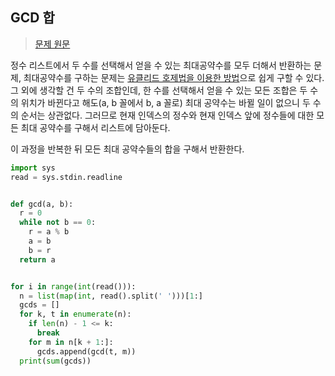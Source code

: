 ## GCD 합

> [문제 원문](https://www.acmicpc.net/problem/9613)

정수 리스트에서 두 수를 선택해서 얻을 수 있는 최대공약수를 모두 더해서 반환하는 문제, 최대공약수를 구하는 문제는 [유클리드 호제법을 이용한 방법](https://www.imkh.dev/algorithm-gcd-lcm/)으로 쉽게 구할 수 있다. 그 외에 생각할 건 두 수의 조합인데, 한 수를 선택해서 얻을 수 있는 모든 조합은 두 수의 위치가 바뀐다고 해도(a, b 꼴에서 b, a 꼴로) 최대 공약수는 바뀔 일이 없으니 두 수의 순서는 상관없다. 그러므로 현재 인덱스의 정수와 현재 인덱스 앞에 정수들에 대한 모든 최대 공약수를 구해서 리스트에 담아둔다.

이 과정을 반복한 뒤 모든 최대 공약수들의 합을 구해서 반환한다.

```py
import sys
read = sys.stdin.readline


def gcd(a, b):
  r = 0
  while not b == 0:
    r = a % b
    a = b
    b = r
  return a


for i in range(int(read())):
  n = list(map(int, read().split(' ')))[1:]
  gcds = []
  for k, t in enumerate(n):
    if len(n) - 1 <= k:
      break
    for m in n[k + 1:]:
      gcds.append(gcd(t, m))
  print(sum(gcds))
```
